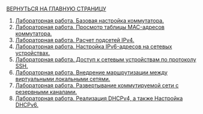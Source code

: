 [ВЕРНУТЬСЯ НА ГЛАВНУЮ СТРАНИЦУ](https://github.com/Art1shock/otus-networks)

1) [Лабораторная работа. Базовая настройка коммутатора.](https://github.com/Art1shock/otus-networks/tree/main/labs/lab00)
2) [Лабораторная работа. Просмотр таблицы MAC-адресов коммутатора.](https://github.com/Art1shock/otus-networks/tree/main/labs/lab01)
3) [Лабораторная работа. Расчет подсетей IPv4.](https://github.com/Art1shock/otus-networks/tree/main/labs/lab02)
4) [Лабораторная работа. Настройка IPv6-адресов на сетевых устройствах.](https://github.com/Art1shock/otus-networks/tree/main/labs/lab03)
5) [Лабораторная работа. Доступ к сетевым устройствам по протоколу SSH.](https://github.com/Art1shock/otus-networks/tree/main/labs/lab04)
6) [Лабораторная работа. Внедрение маршрутизации между виртуальными локальными сетями.](https://github.com/Art1shock/otus-networks/tree/main/labs/lab05)
7) [Лабораторная работа. Развертывание коммутируемой сети с резервными каналами.](https://github.com/Art1shock/otus-networks/tree/main/labs/lab06)
8) [Лабораторная работа. Реализация DHCPv4, а также Настройка DHCPv6.](https://github.com/Art1shock/otus-networks/tree/main/labs/lab07)
